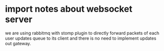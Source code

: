 # import notes about websocket server
we are using rabbitmq with stomp plugin to directly forward packets of each user updates queue to its client and there is no need to implement updates out gateway.